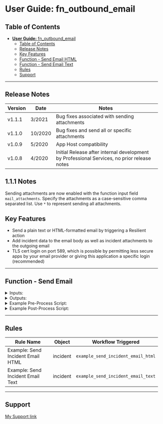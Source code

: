 # **User Guide:** fn_outbound_email

## Table of Contents
- [**User Guide:** fn_outbound_email](#user-guide-fnoutboundemail107)
  - [Table of Contents](#table-of-contents)
  - [Release Notes](#release-notes)
  - [Key Features](#key-features)
  - [Function - Send Email HTML](#function---send-email-html)
  - [Function - Send Email Text](#function---send-email-text)
  - [Rules](#rules)
  - [Support](#support)

---

## Release Notes

| Version | Date | Notes |
| ------- | ---- | ----- |
| v1.1.1  | 3/2021 | Bug fixes associated with sending attachments |
| v1.1.0  | 10/2020 | Bug fixes and send all or specific attachments |
| v1.0.9 | 5/2020 | App Host compatibility |
| v1.0.8 | 4/2020 | Initial Release after internal development by Professional Services, no prior release notes |

## 1.1.1 Notes
Sending attachments are now enabled with the function input field `mail_attachments`. Specify the attachments
as a case-sensitive comma separated list. Use `*` to represent sending all attachments.

## Key Features
* Send a plain text or HTML-formatted email by triggering a Resilient action
* Add incident data to the email body as well as incident attachments to the outgoing email
* TLS cert login on port 589, which is possible by permitting less secure apps by your email provider or giving this application a specific login (recommended)

---

## Function - Send Email

<details><summary>Inputs:</summary>
<p>

| Name | Type | Required | Example | Tooltip |
| ---- | :--: | :------: | ------- | ------- |
| `mail_bcc` | `text` | No | `changeme@email.com` | edit in script or app.config (precedence on smtp_user) |
| `mail_body_html` | `text` | No | `<html>` | template in script |
| `mail_body_text` | `text` | No | `plain_text` | template in script |
| `mail_cc` | `text` | No | `changeme@email.com` | user input |
| `mail_from` | `text` | No | `changeme@email.com` | edit in script or app.config (precedence on smtp_user) |
| `mail_incident_id` | `number` | No | `2085` | Taken from incident  |
| `mail_subject` | `text` | No | `[incident type id]` | Taken from incident |
| `mail_to` | `text` | Yes | `changeme@email.com` | user_input |
| `mail_attachments` | `text` | No | `myattach1.txt, myattachment2.csv` | comma separated attachment list or '*' for all |

</p>
</details>

<details><summary>Outputs:</summary>
<p>


</p>
</details>

<details><summary>Example Pre-Process Script:</summary>
<p>

```python
inputs.mail_to = rule.properties.mail_to
inputs.mail_cc = rule.properties.mail_cc
inputs.mail_incident_id = incident.id
inputs.mail_from = "changeme@resilientsystems.com"
inputs.mail_subject = "[{0}] {1}".format(incident.id, incident.name)

inputs.mail_body_html = """
{% set NOT_FOUND = ["Not Found!","-","None",None] %}
{% macro get_row(label,field_name) -%}
	{% set value = template_helper.get_incident_value(incident,field_name) %}
	{% set style = "font-family: Calibri; color: rgb(31,73,125)" %}
    {% if value and value not in NOT_FOUND and not value.startswith('-') %}
    <tr>
        <td width="100" style="{{style}}; font-weight:bold">{{ label }}</td>
        <td style="{{style}}">{{ value | striptags}}</td>
    </tr>
    {% endif %}
{%- endmacro %}
<table width="100%" >
<tr>
    <td colspan="2">
        <h3 style="color: rgb(68,114,196)">INCIDENT DETAILS</h3>
        <hr size="1" width="100%" noshade style="color:#FFDF57" align="center"/>
    </td>
</tr>
    {{ get_row('Severity:','severity_code') }}
    {{ get_row('Status:','status') }}<br>
    {{ get_row('Created:','create_date') }}<br>
    {{ get_row('Category:','incident_type_ids') }}
<tr>
    <td colspan="2">
        <br><h3 style="color: rgb(68,114,196)">INCIDENT DESCRIPTION</h3>
        <hr size="1" width="100%" noshade style="color:#FFDF57" align="center"/>
    </td>
    {{ get_row('Description:','description') }}
</tr>
</table>
<br>
"""
```

</p>
</details>

<details><summary>Example Post-Process Script:</summary>
<p>

```python
if results.success:
  noteText = u"""Email Sent if mail server is valid/authenticated\n 
  From: {0}<br> To: {1}<br> CC: {2}<br> BCC: {3}<br> Subject: {4} <br> 
  Body: {5} <br>""".format(results.content.inputs[0].strip("u\"[]"), results.content.inputs[1].strip("u\"[]"), results.content.inputs[2].strip("u\"[]"), results.content.inputs[3].strip("u\"[]"), results.content.inputs[4].strip("u\"[]"), results.content.text)
else:
  noteText = u"Email NOT Sent\n From: {0}\n To: {1}".format(results.content.inputs[0].strip("u\"[]"), results.content.inputs[1].strip("u\"[]"))
incident.addNote(helper.createRichText(noteText))

```

```python
results = {
"""2020-03-29 13:23:23,135 DEBUG [actions_component] Result: {'success': True, 'message': 'Content-Type: multipart/mixed; boundary="===============3279704273121734511=="\nMIME-Version: 1.0\nFrom: changeme@resilientsystems.com\nTo: dummy@email.com\nCC: \nBCC: \nSubject: [2095] aueo\n\n--===============3279704273121734511==\nMIME-Version: 1.0\nContent-Type: text/html; charset="utf-8"\nContent-Transfer-Encoding: base64\n\nCgoKPHRhYmxlIHdpZHRoPSIxMDAlIiA+Cjx0cj4KICAgIDx0ZCBjb2xzcGFuPSIyIj4KICAgICAg\nICA8aDMgc3R5bGU9ImNvbG9yOiByZ2IoNjgsMTE0LDE5NikiPklOQ0lERU5UIERFVEFJTFM8L2gz\nPgogICAgICAgIDxociBzaXplPSIxIiB3aWR0aD0iMTAwJSIgbm9zaGFkZSBzdHlsZT0iY29sb3I6\nI0ZGREY1NyIgYWxpZ249ImNlbnRlciIvPgogICAgPC90ZD4KPC90cj4KICAgIAoJCiAgICAKICAg\nIDx0cj4KICAgICAgICA8dGQgd2lkdGg9IjEwMCIgc3R5bGU9ImZvbnQtZmFtaWx5OiBDYWxpYnJp\nOyBjb2xvcjogcmdiKDMxLDczLDEyNSk7IGZvbnQtd2VpZ2h0OmJvbGQiPlNldmVyaXR5PC90ZD4K\nICAgICAgICA8dGQgc3R5bGU9ImZvbnQtZmFtaWx5OiBDYWxpYnJpOyBjb2xvcjogcmdiKDMxLDcz\nLDEyNSkiPkxvdzwvdGQ+CiAgICA8L3RyPgogICAgCiAgICAKCQogICAgCiAgICA8dHI+CiAgICAg\nICAgPHRkIHdpZHRoPSIxMDAiIHN0eWxlPSJmb250LWZhbWlseTogQ2FsaWJyaTsgY29sb3I6IHJn\nYigzMSw3MywxMjUpOyBmb250LXdlaWdodDpib2xkIj5TdGF0dXM8L3RkPgogICAgICAgIDx0ZCBz\ndHlsZT0iZm9udC1mYW1pbHk6IENhbGlicmk7IGNvbG9yOiByZ2IoMzEsNzMsMTI1KSI+QTwvdGQ+\nCiAgICA8L3RyPgogICAgCiAgICAKCQogICAgCiAgICA8dHI+CiAgICAgICAgPHRkIHdpZHRoPSIx\nMDAiIHN0eWxlPSJmb250LWZhbWlseTogQ2FsaWJyaTsgY29sb3I6IHJnYigzMSw3MywxMjUpOyBm\nb250LXdlaWdodDpib2xkIj5DcmVhdGVkPC90ZD4KICAgICAgICA8dGQgc3R5bGU9ImZvbnQtZmFt\naWx5OiBDYWxpYnJpOyBjb2xvcjogcmdiKDMxLDczLDEyNSkiPjIwMTktMTEtMTRUMTQ6MTQ6NDE8\nL3RkPgogICAgPC90cj4KICAgIAogICAgCgkKICAgIAogICAgPHRyPgogICAgICAgIDx0ZCB3aWR0\naD0iMTAwIiBzdHlsZT0iZm9udC1mYW1pbHk6IENhbGlicmk7IGNvbG9yOiByZ2IoMzEsNzMsMTI1\nKTsgZm9udC13ZWlnaHQ6Ym9sZCI+Q2F0ZWdvcnk8L3RkPgogICAgICAgIDx0ZCBzdHlsZT0iZm9u\ndC1mYW1pbHk6IENhbGlicmk7IGNvbG9yOiByZ2IoMzEsNzMsMTI1KSI+Q29tbXVuaWNhdGlvbiBl\ncnJvciAoZmF4OyBlbWFpbCk8L3RkPgogICAgPC90cj4KICAgIAo8dHI+CiAgICA8dGQgY29sc3Bh\nbj0iMiI+CiAgICAgICAgPGJyPjxoMyBzdHlsZT0iY29sb3I6IHJnYig2OCwxMTQsMTk2KSI+SU5D\nSURFTlQgREVTQ1JJUFRJT048L2gzPgogICAgICAgIDxociBzaXplPSIxIiB3aWR0aD0iMTAwJSIg\nbm9zaGFkZSBzdHlsZT0iY29sb3I6I0ZGREY1NyIgYWxpZ249ImNlbnRlciIvPgogICAgPC90ZD4K\nPC90cj4KPC90YWJsZT4KPGJyPg==\n\n--===============3279704273121734511==--\n'}
<Ack[*] ()>
}"""
}
```
</p>
</details>

---


## Rules
| Rule Name | Object | Workflow Triggered |
| --------- | ------ | ------------------ |
| Example: Send Incident Email HTML | incident | `example_send_incident_email_html` |
| Example: Send Incident Email Text | incident | `example_send_incident_email_text` |

---

## Support
[My Support link](https://ibm.com/mysupport)